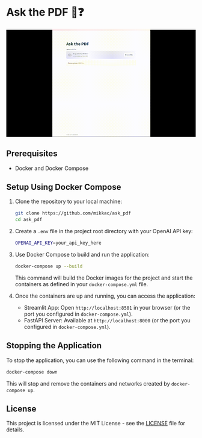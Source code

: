 # Ask the PDF 📖❓

<p align="center">
  <img src="https://github.com/mikkac/ask_pdf/blob/main/demo/demo.gif?raw=true" alt="animated" />
</p>

## Prerequisites

- Docker and Docker Compose

## Setup Using Docker Compose

1. Clone the repository to your local machine:

   ```bash
   git clone https://github.com/mikkac/ask_pdf
   cd ask_pdf
   ```

2. Create a `.env` file in the project root directory with your OpenAI API key:

    ```bash
    OPENAI_API_KEY=your_api_key_here
    ```

3. Use Docker Compose to build and run the application:

   ```bash
   docker-compose up --build
   ```

   This command will build the Docker images for the project and start the containers as defined in your `docker-compose.yml` file.

4. Once the containers are up and running, you can access the application:
   
   - Streamlit App: Open `http://localhost:8501` in your browser (or the port you configured in `docker-compose.yml`).
   - FastAPI Server: Available at `http://localhost:8000` (or the port you configured in `docker-compose.yml`).

## Stopping the Application

To stop the application, you can use the following command in the terminal:

```bash
docker-compose down
```

This will stop and remove the containers and networks created by `docker-compose up`.

## License

This project is licensed under the MIT License - see the [LICENSE](LICENSE) file for details.